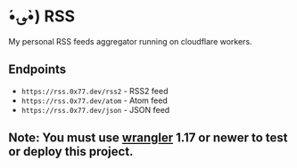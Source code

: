 # •́؈•̀) RSS

My personal RSS feeds aggregator running on cloudflare workers.

## Endpoints

- `https://rss.0x77.dev/rss2` - RSS2 feed
- `https://rss.0x77.dev/atom` - Atom feed
- `https://rss.0x77.dev/json` - JSON feed

## Note: You must use [wrangler](https://developers.cloudflare.com/workers/cli-wrangler/install-update) 1.17 or newer to test or deploy this project.
